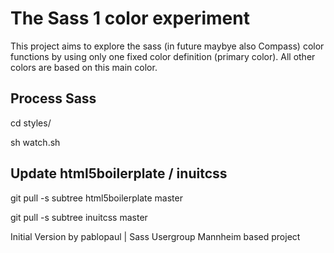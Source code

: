 # The Sass 1 color experiment

This project aims to explore the sass (in future maybye also Compass) color functions by using only one fixed color definition (primary color). All other colors are based on this main color.

## Process Sass
cd styles/

sh watch.sh

## Update html5boilerplate / inuitcss
git pull -s subtree html5boilerplate master

git pull -s subtree inuitcss master

Initial Version by pablopaul | Sass Usergroup Mannheim based project